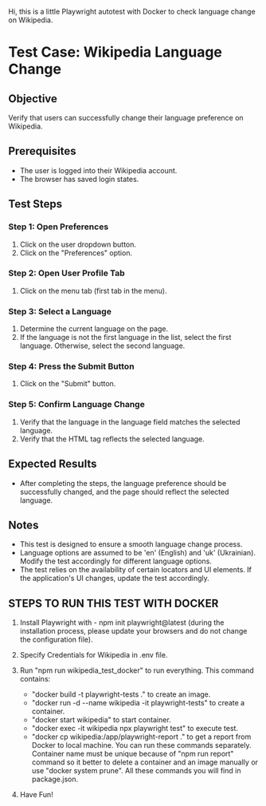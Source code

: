 Hi, this is a little Playwright autotest with Docker to check language change on Wikipedia.

# Test Case: Wikipedia Language Change

## Objective
Verify that users can successfully change their language preference on Wikipedia.

## Prerequisites
- The user is logged into their Wikipedia account.
- The browser has saved login states.

## Test Steps

### Step 1: Open Preferences
1. Click on the user dropdown button.
2. Click on the "Preferences" option.

### Step 2: Open User Profile Tab
1. Click on the menu tab (first tab in the menu).

### Step 3: Select a Language
1. Determine the current language on the page.
2. If the language is not the first language in the list, select the first language. Otherwise, select the second language.
   
### Step 4: Press the Submit Button
1. Click on the "Submit" button.

### Step 5: Confirm Language Change
1. Verify that the language in the language field matches the selected language.
2. Verify that the HTML tag reflects the selected language.

## Expected Results
- After completing the steps, the language preference should be successfully changed, and the page should reflect the selected language.

## Notes
- This test is designed to ensure a smooth language change process.
- Language options are assumed to be 'en' (English) and 'uk' (Ukrainian). Modify the test accordingly for different language options.
- The test relies on the availability of certain locators and UI elements. If the application's UI changes, update the test accordingly.



## STEPS TO RUN THIS TEST WITH DOCKER

1. Install Playwright with - npm init playwright@latest
(during the installation process, please update your browsers and do not change the configuration file).

2. Specify Credentials for Wikipedia in .env file.

3. Run "npm run wikipedia_test_docker" to run everything.
    This command contains:
    - "docker build -t playwright-tests ." to create an image.
    - "docker run -d --name wikipedia -it playwright-tests" to create a container.
    - "docker start wikipedia" to start container.
    - "docker exec -it wikipedia npx playwright test" to execute test.
    - "docker cp wikipedia:/app/playwright-report ." to get a report from Docker to local machine.
    You can run these commands separately.
    Container name must be unique because of "npm run report" command so it better to delete a container and an image manually or use "docker system prune".
    All these commands you will find in package.json.

4. Have Fun!
